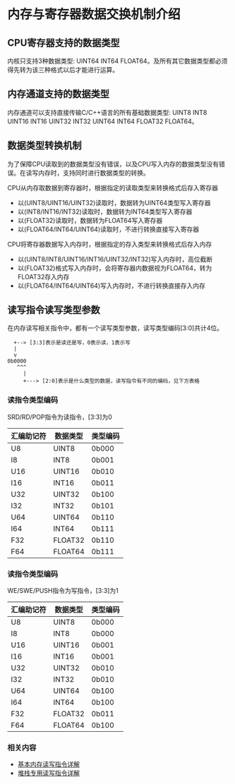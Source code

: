 # 内存与寄存器数据交换机制介绍

## CPU寄存器支持的数据类型

内核只支持3种数据类型: UINT64 INT64 FLOAT64。及所有其它数据类型都必须得先转为该三种格式以后才能进行运算。

## 内存通道支持的数据类型

内存通道可以支持直接传输C/C++语言的所有基础数据类型: UINT8 INT8 UINT16 INT16 UINT32 INT32 UINT64 INT64 FLOAT32 FLOAT64。

## 数据类型转换机制

为了保障CPU读取到的数据类型没有错误，以及CPU写入内存的数据类型没有错误。在读写内存时，支持同时进行数据类型的转换。

CPU从内存取数据到寄存器时，根据指定的读取类型来转换格式后存入寄存器

* 以(UINT8/UINT16/UINT32)读取时，数据转为UINT64类型写入寄存器
* 以(INT8/INT16/INT32)读取时，数据转为INT64类型写入寄存器
* 以(FLOAT32)读取时，数据转为FLOAT64写入寄存器
* 以(FLOAT64/INT64/UINT64)读取时，不进行转换直接写入寄存器

CPU将寄存器数据写入内存时，根据指定的存入类型来转换格式后存入内存

* 以(UINT8/INT8/UINT16/INT16/UINT32/INT32)写入内存时，高位截断
* 以(FLOAT32)格式写入内存时，会将寄存器内数据视为FLOAT64，转为FLOAT32存入内存
* 以(FLOAT64/INT64/UINT64)写入内存时，不进行转换直接存入内存

## 读写指令读写类型参数

在内存读写相关指令中，都有一个读写类型参数，读写类型编码[3:0]共计4位。

```
  +--> [3:3]表示是读还是写，0表示读，1表示写
  |
  v
0b0000
   ^^^
     |
     +---> [2:0]表示是什么类型的数据，读写指令有不同的编码，见下方表格
```

### 读指令类型编码

SRD/RD/POP指令为读指令，[3:3]为0

| 汇编助记符 | 数据类型 | 类型编码 |
| ---------- | -------- | -------- |
| U8         | UINT8    | 0b000    |
| I8         | INT8     | 0b001    |
| U16        | UINT16   | 0b010    |
| I16        | INT16    | 0b011    |
| U32        | UINT32   | 0b100    |
| I32        | INT32    | 0b101    |
| U64        | UINT64   | 0b110    |
| I64        | INT64    | 0b111    |
| F32        | FLOAT32  | 0b110    |
| F64        | FLOAT64  | 0b111    |

### 读指令类型编码

WE/SWE/PUSH指令为写指令，[3:3]为1

| 汇编助记符 | 数据类型 | 类型编码 |
| ---------- | -------- | -------- |
| U8         | UINT8    | 0b000    |
| I8         | INT8     | 0b000    |
| U16        | UINT16   | 0b001    |
| I16        | INT16    | 0b001    |
| U32        | UINT32   | 0b010    |
| I32        | INT32    | 0b010    |
| U64        | UINT64   | 0b100    |
| I64        | INT64    | 0b100    |
| F32        | FLOAT32  | 0b011    |
| F64        | FLOAT64  | 0b100    |

### 相关内容

* [基本内存读写指令详解](./8.基本内存读写指令详解.md)
* [堆栈专用读写指令详解](./9.堆栈专用读写指令详解.md)